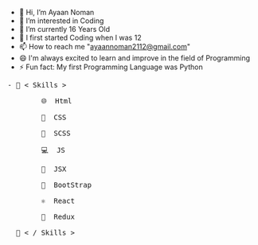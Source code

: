 - 👋 Hi, I’m Ayaan Noman
- 👀 I’m interested in Coding
- 🌱 I’m currently 16 Years Old
- 💞️ I first started Coding when I was 12
- 📫 How to reach me "ayaannoman2112@gmail.com"
- 😄 I'm always excited to learn and improve in the field of Programming
- ⚡ Fun fact: My first Programming Language was Python
 <pre>
- 🥷 < Skills >
 
        🌐  Html
  
        👾  CSS
  
        👑  SCSS

        💻  JS 
  
        💎  JSX
  
        📱  BootStrap
  
        ⚛️  React
  
        🔎  Redux
  
  🥷 < / Skills >
</pre>
<!---
Ayaan-16/Ayaan-16 is a ✨ special ✨ repository because its `README.md` (this file) appears on your GitHub profile.
You can click the Preview link to take a look at your changes.
--->
